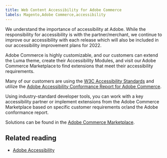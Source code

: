 ```yaml
---
title: Web Content Accessibility for Adobe Commerce
labels: Magento,Adobe Commerce,accessibility
---
```


We understand the importance of accessibility at Adobe. While the responsibility for accessibility is with the partner/merchant, we continue to improve our accessibility with each release which will also be included in our accessibility improvement plans for 2022.  

Adobe Commerce is highly customizable, and our customers can extend the Luma theme, create their Accessibility Modules, and visit our Adobe Commerce Marketplace to find extensions that meet their accessibility requirements.

Many of our customers are using the [W3C Accessibility Standards](https://www.w3.org/WAI/standards-guidelines/) and utilize the [Adobe Accessibility Conformance Report for Adobe Commerce](https://www.adobe.com/accessibility/compliance/adobe-commerce-2021-acr.html).

Using industry-standard developer tools, you can work with a key accessibility partner or implement extensions from the Adobe Commerce Marketplace based on specific customer requirements or/and the Adobe conformance report.

Solutions can be found in the [Adobe Commerce Marketplace](https://marketplace.magento.com/).

## Related reading

* [Adobe Accessibility](https://www.adobe.com/accessibility.html)
